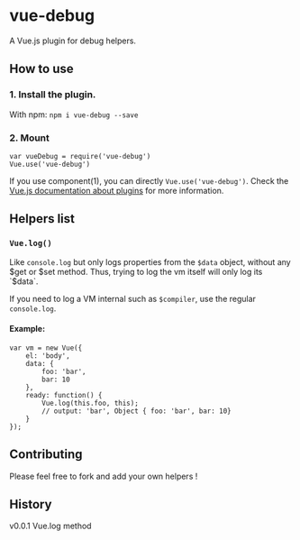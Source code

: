 vue-debug
=========

A Vue.js plugin for debug helpers.

## How to use

### 1. Install the plugin.
With npm: `npm i vue-debug --save`

### 2. Mount

```
var vueDebug = require('vue-debug')
Vue.use('vue-debug')
```

If you use component(1), you can directly `Vue.use('vue-debug')`.
Check the [Vue.js documentation about plugins](http://vuejs.org/guide/plugin.html) for more information.


## Helpers list
### `Vue.log()`
Like `console.log` but only logs properties from the `$data` object, without any $get or $set method.
Thus, trying to log the vm itself will only log its `$data`.

If you need to log a VM internal such as `$compiler`, use the regular `console.log`.

#### Example: 

```
var vm = new Vue({
    el: 'body',
    data: {
        foo: 'bar',
        bar: 10
    },
    ready: function() {
        Vue.log(this.foo, this);
        // output: 'bar', Object { foo: 'bar', bar: 10}
    }
});
```

## Contributing
Please feel free to fork and add your own helpers !

## History
v0.0.1 Vue.log method